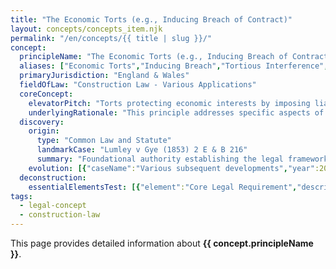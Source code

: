 ```yaml
---
title: "The Economic Torts (e.g., Inducing Breach of Contract)"
layout: concepts/concepts_item.njk
permalink: "/en/concepts/{{ title | slug }}/"
concept:
  principleName: "The Economic Torts (e.g., Inducing Breach of Contract)"
  aliases: ["Economic Torts","Inducing Breach","Tortious Interference","Unlawful Interference"]
  primaryJurisdiction: "England & Wales"
  fieldOfLaw: "Construction Law - Various Applications"
  coreConcept:
    elevatorPitch: "Torts protecting economic interests by imposing liability for intentionally interfering with contractual relations or causing economic loss through unlawful means."
    underlyingRationale: "This principle addresses specific aspects of construction law relationships and liabilities, providing structured legal framework for the economic torts (e.g., inducing breach of contract) issues."
  discovery:
    origin:
      type: "Common Law and Statute"
      landmarkCase: "Lumley v Gye (1853) 2 E & B 216"
      summary: "Foundational authority establishing the legal framework for the economic torts (e.g., inducing breach of contract) in construction and commercial law contexts."
    evolution: [{"caseName":"Various subsequent developments","year":2000,"contribution":"Continued judicial and legislative refinement of the principle's application and scope in modern construction law."}]
  deconstruction:
    essentialElementsTest: [{"element":"Core Legal Requirement","description":"The fundamental requirement that must be established to successfully apply the economic torts (e.g., inducing breach of contract) in construction law contexts."},{"element":"Factual Foundation","description":"The specific factual circumstances that must exist to trigger application of this legal principle."},{"element":"Legal Consequence Test","description":"The test for determining when the principle's legal consequences should apply to the particular circumstances."}]
tags: 
  - legal-concept
  - construction-law
---
```


This page provides detailed information about **{{ concept.principleName }}**.
